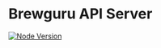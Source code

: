 # Brewguru API Server
[![Node Version](https://img.shields.io/badge/node-v12.16.1-brightgreen)](https://nodejs.org/ko/)
